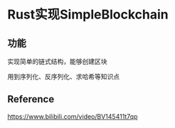 # Rust实现SimpleBlockchain

## 功能

实现简单的链式结构，能够创建区块

用到序列化、反序列化、求哈希等知识点



## Reference

https://www.bilibili.com/video/BV145411t7qp
